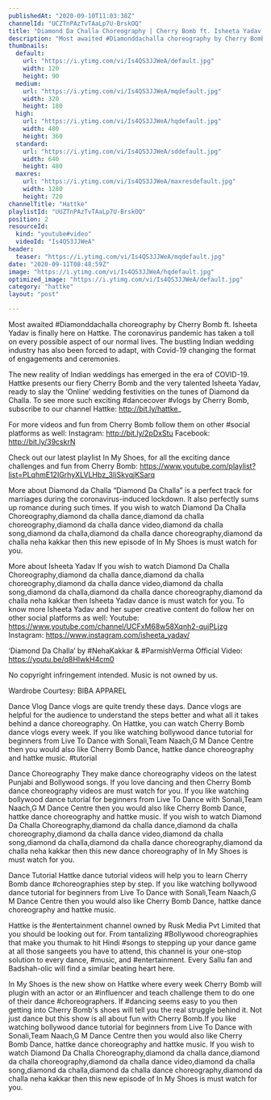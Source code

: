 ```yaml
---
publishedAt: "2020-09-10T11:03:38Z"
channelId: "UCZTnPAzTvTAaLp7U-BrskOQ"
title: "Diamond Da Challa Choreography | Cherry Bomb ft. Isheeta Yadav | In My Shoes Ep#07 | Hattke"
description: "Most awaited #Diamonddachalla choreography by Cherry Bomb ft. Isheeta Yadav is finally here on Hattke. The coronavirus pandemic has taken a toll on every possible aspect of our normal lives. The bustling Indian wedding industry has also been forced to adapt, with Covid-19 changing the format of engagements and ceremonies.\n\nThe new reality of Indian weddings has emerged in the era of COVID-19. Hattke presents our fiery Cherry Bomb and the very talented Isheeta Yadav, ready to slay the ‘Online’ wedding festivities on the tunes of Diamond da Challa. To see more such exciting #dancecover #vlogs by Cherry Bomb, subscribe to our channel Hattke: http://bit.ly/hattke_\n\nFor more videos and fun from Cherry Bomb follow them on other #social platforms as well: Instagram: http://bit.ly/2pDxStu\nFacebook: http://bit.ly/39cskrN\n\nCheck out our latest playlist In My Shoes, for all the exciting dance challenges and fun from Cherry Bomb: https://www.youtube.com/playlist?list=PLqhmE12IGrhyXLVLHbz_3IiSkvqjKSarq\n\nMore about Diamond da Challa\n“Diamond Da Challa” is a perfect track for marriages during the coronavirus-induced lockdown. It also perfectly sums up romance during such times. If you wish to watch Diamond Da Challa Choreography,diamond da challa dance,diamond da challa choreography,diamond da challa dance video,diamond da challa song,diamond da challa,diamond da challa dance choreography,diamond da challa neha kakkar then this new episode of In My Shoes is must watch for you.\n\n\nMore about Isheeta Yadav\nIf you wish to watch Diamond Da Challa Choreography,diamond da challa dance,diamond da challa choreography,diamond da challa dance video,diamond da challa song,diamond da challa,diamond da challa dance choreography,diamond da challa neha kakkar then Isheeta Yadav dance is must watch for you. To know more Isheeta Yadav and her super creative content do follow her on other social platforms as well:\nYoutube: https://www.youtube.com/channel/UCFxM68w58Xqnh2-qujPLjzg\nInstagram: https://www.instagram.com/isheeta_yadav/\n\n‘Diamond Da Challa’ by #NehaKakkar & #ParmishVerma\nOfficial Video: https://youtu.be/q8HIwkH4cm0\n\nNo copyright infringement intended. Music is not owned by us.\n\nWardrobe Courtesy: BIBA APPAREL\n\nDance Vlog\nDance vlogs are quite trendy these days. Dance vlogs are helpful for the audience to understand the steps better and what all it takes behind a dance choreography. On Hattke, you can watch Cherry Bomb dance vlogs every week. If you like watching bollywood dance tutorial for beginners from Live To Dance with Sonali,Team Naach,G M Dance Centre then you would also like Cherry Bomb Dance, hattke dance choreography and hattke music. #tutorial\n\nDance Choreography\nThey make dance choreography videos on the latest Punjabi and Bollywood songs. If you love dancing and then Cherry Bomb dance choreography videos are must watch for you. If you like watching bollywood dance tutorial for beginners from Live To Dance with Sonali,Team Naach,G M Dance Centre then you would also like Cherry Bomb Dance, hattke dance choreography and hattke music. If you wish to watch Diamond Da Challa Choreography,diamond da challa dance,diamond da challa choreography,diamond da challa dance video,diamond da challa song,diamond da challa,diamond da challa dance choreography,diamond da challa neha kakkar then this new dance choreography of In My Shoes is must watch for you.\n\nDance Tutorial\nHattke dance tutorial videos will help you to learn Cherry Bomb dance #choreographies step by step. If you like watching bollywood dance tutorial for beginners from Live To Dance with Sonali,Team Naach,G M Dance Centre then you would also like Cherry Bomb Dance, hattke dance choreography and hattke music.\n\nHattke is the #entertainment channel owned by Rusk Media Pvt Limited that you should be looking out for. From tantalizing #Bollywood choreographies that make you thumak to hit Hindi #songs to stepping up your dance game at all those sangeets you have to attend, this channel is your one-stop solution to every dance, #music, and #entertainment. Every Sallu fan and Badshah-olic will find a similar beating heart here.\n\nIn My Shoes is the new show on Hattke where every week Cherry Bomb will plugin with an actor or an #influencer and teach challenge them to do one of their dance #choreographers. If #dancing seems easy to you then getting into Cherry Bomb's shoes will tell you the real struggle behind it. Not just dance but this show is all about fun with Cherry Bomb.If you like watching bollywood dance tutorial for beginners from Live To Dance with Sonali,Team Naach,G M Dance Centre then you would also like Cherry Bomb Dance, hattke dance choreography and hattke music. If you wish to watch Diamond Da Challa Choreography,diamond da challa dance,diamond da challa choreography,diamond da challa dance video,diamond da challa song,diamond da challa,diamond da challa dance choreography,diamond da challa neha kakkar then this new episode of In My Shoes is must watch for you."
thumbnails:
  default:
    url: "https://i.ytimg.com/vi/Is4QS3JJWeA/default.jpg"
    width: 120
    height: 90
  medium:
    url: "https://i.ytimg.com/vi/Is4QS3JJWeA/mqdefault.jpg"
    width: 320
    height: 180
  high:
    url: "https://i.ytimg.com/vi/Is4QS3JJWeA/hqdefault.jpg"
    width: 480
    height: 360
  standard:
    url: "https://i.ytimg.com/vi/Is4QS3JJWeA/sddefault.jpg"
    width: 640
    height: 480
  maxres:
    url: "https://i.ytimg.com/vi/Is4QS3JJWeA/maxresdefault.jpg"
    width: 1280
    height: 720
channelTitle: "Hattke"
playlistId: "UUZTnPAzTvTAaLp7U-BrskOQ"
position: 2
resourceId:
  kind: "youtube#video"
  videoId: "Is4QS3JJWeA"
header:
  teaser: "https://i.ytimg.com/vi/Is4QS3JJWeA/mqdefault.jpg"
date: "2020-09-11T08:48:59Z"
image: "https://i.ytimg.com/vi/Is4QS3JJWeA/hqdefault.jpg"
optimized_image: "https://i.ytimg.com/vi/Is4QS3JJWeA/default.jpg"
category: "hattke"
layout: "post"

---
```

Most awaited #Diamonddachalla choreography by Cherry Bomb ft. Isheeta Yadav is finally here on Hattke. The coronavirus pandemic has taken a toll on every possible aspect of our normal lives. The bustling Indian wedding industry has also been forced to adapt, with Covid-19 changing the format of engagements and ceremonies.

The new reality of Indian weddings has emerged in the era of COVID-19. Hattke presents our fiery Cherry Bomb and the very talented Isheeta Yadav, ready to slay the ‘Online’ wedding festivities on the tunes of Diamond da Challa. To see more such exciting #dancecover #vlogs by Cherry Bomb, subscribe to our channel Hattke: http://bit.ly/hattke_

For more videos and fun from Cherry Bomb follow them on other #social platforms as well: Instagram: http://bit.ly/2pDxStu
Facebook: http://bit.ly/39cskrN

Check out our latest playlist In My Shoes, for all the exciting dance challenges and fun from Cherry Bomb: https://www.youtube.com/playlist?list=PLqhmE12IGrhyXLVLHbz_3IiSkvqjKSarq

More about Diamond da Challa
“Diamond Da Challa” is a perfect track for marriages during the coronavirus-induced lockdown. It also perfectly sums up romance during such times. If you wish to watch Diamond Da Challa Choreography,diamond da challa dance,diamond da challa choreography,diamond da challa dance video,diamond da challa song,diamond da challa,diamond da challa dance choreography,diamond da challa neha kakkar then this new episode of In My Shoes is must watch for you.


More about Isheeta Yadav
If you wish to watch Diamond Da Challa Choreography,diamond da challa dance,diamond da challa choreography,diamond da challa dance video,diamond da challa song,diamond da challa,diamond da challa dance choreography,diamond da challa neha kakkar then Isheeta Yadav dance is must watch for you. To know more Isheeta Yadav and her super creative content do follow her on other social platforms as well:
Youtube: https://www.youtube.com/channel/UCFxM68w58Xqnh2-qujPLjzg
Instagram: https://www.instagram.com/isheeta_yadav/

‘Diamond Da Challa’ by #NehaKakkar & #ParmishVerma
Official Video: https://youtu.be/q8HIwkH4cm0

No copyright infringement intended. Music is not owned by us.

Wardrobe Courtesy: BIBA APPAREL

Dance Vlog
Dance vlogs are quite trendy these days. Dance vlogs are helpful for the audience to understand the steps better and what all it takes behind a dance choreography. On Hattke, you can watch Cherry Bomb dance vlogs every week. If you like watching bollywood dance tutorial for beginners from Live To Dance with Sonali,Team Naach,G M Dance Centre then you would also like Cherry Bomb Dance, hattke dance choreography and hattke music. #tutorial

Dance Choreography
They make dance choreography videos on the latest Punjabi and Bollywood songs. If you love dancing and then Cherry Bomb dance choreography videos are must watch for you. If you like watching bollywood dance tutorial for beginners from Live To Dance with Sonali,Team Naach,G M Dance Centre then you would also like Cherry Bomb Dance, hattke dance choreography and hattke music. If you wish to watch Diamond Da Challa Choreography,diamond da challa dance,diamond da challa choreography,diamond da challa dance video,diamond da challa song,diamond da challa,diamond da challa dance choreography,diamond da challa neha kakkar then this new dance choreography of In My Shoes is must watch for you.

Dance Tutorial
Hattke dance tutorial videos will help you to learn Cherry Bomb dance #choreographies step by step. If you like watching bollywood dance tutorial for beginners from Live To Dance with Sonali,Team Naach,G M Dance Centre then you would also like Cherry Bomb Dance, hattke dance choreography and hattke music.

Hattke is the #entertainment channel owned by Rusk Media Pvt Limited that you should be looking out for. From tantalizing #Bollywood choreographies that make you thumak to hit Hindi #songs to stepping up your dance game at all those sangeets you have to attend, this channel is your one-stop solution to every dance, #music, and #entertainment. Every Sallu fan and Badshah-olic will find a similar beating heart here.

In My Shoes is the new show on Hattke where every week Cherry Bomb will plugin with an actor or an #influencer and teach challenge them to do one of their dance #choreographers. If #dancing seems easy to you then getting into Cherry Bomb's shoes will tell you the real struggle behind it. Not just dance but this show is all about fun with Cherry Bomb.If you like watching bollywood dance tutorial for beginners from Live To Dance with Sonali,Team Naach,G M Dance Centre then you would also like Cherry Bomb Dance, hattke dance choreography and hattke music. If you wish to watch Diamond Da Challa Choreography,diamond da challa dance,diamond da challa choreography,diamond da challa dance video,diamond da challa song,diamond da challa,diamond da challa dance choreography,diamond da challa neha kakkar then this new episode of In My Shoes is must watch for you.